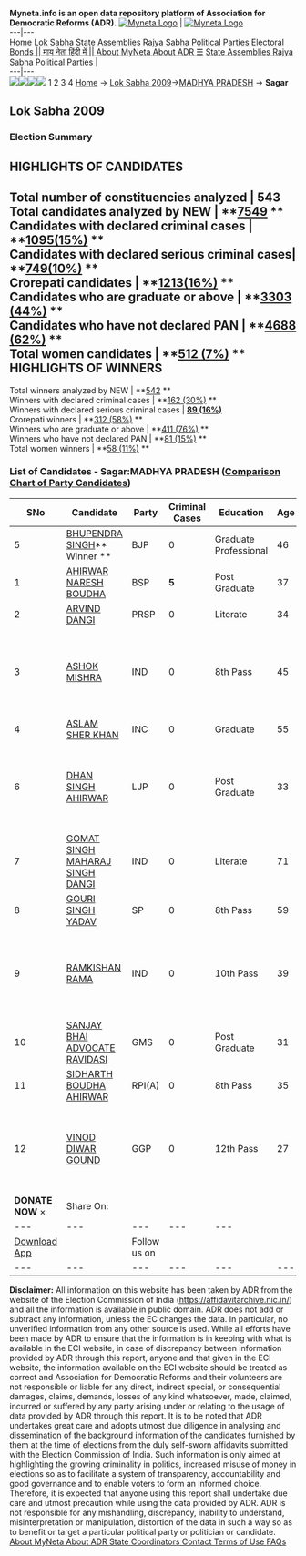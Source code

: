 **Myneta.info is an open data repository platform of Association for Democratic Reforms (ADR).**
[![Myneta Logo](https://www.myneta.info/lib/img/myneta-logo.png)](https://www.myneta.info/) | [![Myneta Logo](https://www.myneta.info/lib/img/adr-logo.png)](https://adrindia.org)  
---|---  
[Home](https://www.myneta.info/) [Lok Sabha](https://www.myneta.info/#ls "Lok Sabha") [ State Assemblies ](https://www.myneta.info/#sa "State Assemblies") [Rajya Sabha](https://www.myneta.info/#rs "Rajya Sabha") [Political Parties ](https://www.myneta.info/party "Political Parties") [ Electoral Bonds ](https://www.myneta.info/electoral_bonds "Electoral Bonds") [ || माय नेता हिंदी में || ](https://translate.google.co.in/translate?prev=hp&hl=en&js=y&u=www.myneta.info&sl=en&tl=hi&history_state0=) [ About MyNeta ](https://adrindia.org/content/about-myneta) [ About ADR ](https://adrindia.org/about-adr/who-we-are) [☰](javascript:void\(0\))
[ State Assemblies ](https://www.myneta.info/#sa "State Assemblies") [ Rajya Sabha ](https://www.myneta.info/#rs "Rajya Sabha") [ Political Parties ](https://www.myneta.info/party "Political Parties")
|   
---|---  
![](https://www.myneta.info/lib/img/banner/banner-1.png)![](https://www.myneta.info/lib/img/banner/banner-2.png)![](https://www.myneta.info/lib/img/banner/banner-3.png)![](https://www.myneta.info/lib/img/banner/banner-4.png)
1  2  3  4 
[Home](https://www.myneta.info/) → [Lok Sabha 2009](https://www.myneta.info/ls2009/)→[MADHYA PRADESH](https://www.myneta.info/ls2009/index.php?action=show_constituencies&state_id=12) → **Sagar**
### 
## Lok Sabha 2009
###  Election Summary 
HIGHLIGHTS OF CANDIDATES  
---  
Total number of constituencies analyzed |  543   
Total candidates analyzed by NEW | **[7549](https://www.myneta.info/ls2009/index.php?action=summary&subAction=candidates_analyzed&sort=candidate#summary) **  
Candidates with declared criminal cases | **[1095(15%)](https://www.myneta.info/ls2009/index.php?action=summary&subAction=crime&sort=candidate#summary) **  
Candidates with declared serious criminal cases| **[749(10%)](https://www.myneta.info/ls2009/index.php?action=summary&subAction=serious_crime&sort=candidate#summary) **  
Crorepati candidates | **[1213(16%)](https://www.myneta.info/ls2009/index.php?action=summary&subAction=crorepati&sort=candidate#summary) **  
Candidates who are graduate or above | **[3303 (44%)](https://www.myneta.info/ls2009/index.php?action=summary&subAction=education&sort=candidate#summary) **  
Candidates who have not declared PAN | **[4688 (62%)](https://www.myneta.info/ls2009/index.php?action=summary&subAction=without_pan&sort=candidate#summary) **  
Total women candidates | **[512 (7%)](https://www.myneta.info/ls2009/index.php?action=summary&subAction=women_candidate&sort=candidate#summary) **  
HIGHLIGHTS OF WINNERS  
---  
Total winners analyzed by NEW | **[542](https://www.myneta.info/ls2009/index.php?action=summary&subAction=winner_analyzed&sort=candidate#summary) **  
Winners with declared criminal cases | **[162 (30%)](https://www.myneta.info/ls2009/index.php?action=summary&subAction=winner_crime&sort=candidate#summary) **  
Winners with declared serious criminal cases | **[89 (16%)](https://www.myneta.info/ls2009/index.php?action=summary&subAction=winner_serious_crime&sort=candidate#summary)**  
Crorepati winners | **[312 (58%)](https://www.myneta.info/ls2009/index.php?action=summary&subAction=winner_crorepati&sort=candidate#summary) **  
Winners who are graduate or above | **[411 (76%)](https://www.myneta.info/ls2009/index.php?action=summary&subAction=winner_education&sort=candidate#summary) **  
Winners who have not declared PAN | **[81 (15%)](https://www.myneta.info/ls2009/index.php?action=summary&subAction=winner_without_pan&sort=candidate#summary) **  
Total women winners | **[58 (11%)](https://www.myneta.info/ls2009/index.php?action=summary&subAction=winner_women&sort=candidate#summary) **  
### List of Candidates - Sagar:MADHYA PRADESH ([Comparison Chart of Party Candidates](https://www.myneta.info/ls2009/comparisonchart.php?constituency_id=319))
SNo | Candidate| Party| Criminal Cases| Education| Age| Total Assets| Liabilities  
---|---|---|---|---|---|---|---  
5  | [BHUPENDRA SINGH](https://www.myneta.info/ls2009/candidate.php?candidate_id=5149)** Winner ** | BJP | 0 | Graduate Professional| 46 | Rs 2,48,73,075 ~ 2 Crore+ | Rs 50,38,159 ~ 50 Lacs+  
1  | [AHIRWAR NARESH BOUDHA](https://www.myneta.info/ls2009/candidate.php?candidate_id=5147) | BSP | **5** | Post Graduate| 37 | Rs 12,05,000 ~ 12 Lacs+ | Rs 80,200 ~ 80 Thou+  
2  | [ARVIND DANGI](https://www.myneta.info/ls2009/candidate.php?candidate_id=5150) | PRSP | 0 | Literate| 34 | Nil | Rs 0 ~   
3  | [ASHOK MISHRA](https://www.myneta.info/ls2009/candidate.php?candidate_id=5155) | IND | 0 | 8th Pass| 45 | ![](https://myneta.info/image_v2.php?myneta_folder=ls2009&candidate_id=5155&col=ta) | ![](https://myneta.info/image_v2.php?myneta_folder=ls2009&candidate_id=5155&col=lia)  
4  | [ASLAM SHER KHAN](https://www.myneta.info/ls2009/candidate.php?candidate_id=5146) | INC | 0 | Graduate| 55 | Rs 1,53,61,172 ~ 1 Crore+ | Rs 6,77,245 ~ 6 Lacs+  
6  | [DHAN SINGH AHIRWAR](https://www.myneta.info/ls2009/candidate.php?candidate_id=5151) | LJP | 0 | Post Graduate| 33 | ![](https://myneta.info/image_v2.php?myneta_folder=ls2009&candidate_id=5151&col=ta) | ![](https://myneta.info/image_v2.php?myneta_folder=ls2009&candidate_id=5151&col=lia)  
7  | [GOMAT SINGH MAHARAJ SINGH DANGI](https://www.myneta.info/ls2009/candidate.php?candidate_id=5156) | IND | 0 | Literate| 71 | Rs 62,15,000 ~ 62 Lacs+ | Rs 2,00,000 ~ 2 Lacs+  
8  | [GOURI SINGH YADAV](https://www.myneta.info/ls2009/candidate.php?candidate_id=5148) | SP | 0 | 8th Pass| 59 | Rs 1,31,04,000 ~ 1 Crore+ | Rs 48,00,000 ~ 48 Lacs+  
9  | [RAMKISHAN RAMA](https://www.myneta.info/ls2009/candidate.php?candidate_id=5157) | IND | 0 | 10th Pass| 39 | ![](https://myneta.info/image_v2.php?myneta_folder=ls2009&candidate_id=5157&col=ta) | ![](https://myneta.info/image_v2.php?myneta_folder=ls2009&candidate_id=5157&col=lia)  
10  | [SANJAY BHAI ADVOCATE RAVIDASI](https://www.myneta.info/ls2009/candidate.php?candidate_id=5154) | GMS | 0 | Post Graduate| 31 | Rs 76,000 ~ 76 Thou+ | Rs 0 ~   
11  | [SIDHARTH BOUDHA AHIRWAR](https://www.myneta.info/ls2009/candidate.php?candidate_id=5153) | RPI(A) | 0 | 8th Pass| 35 | Nil | Rs 0 ~   
12  | [VINOD DIWAR GOUND](https://www.myneta.info/ls2009/candidate.php?candidate_id=5152) | GGP | 0 | 12th Pass| 27 | ![](https://myneta.info/image_v2.php?myneta_folder=ls2009&candidate_id=5152&col=ta) | ![](https://myneta.info/image_v2.php?myneta_folder=ls2009&candidate_id=5152&col=lia)  
|  **DONATE NOW** × |  Share On:  | [](https://api.whatsapp.com/send?text=https%3A%2F%2Fmyneta.info%2Fpunjab2022%2Findex.php%3Faction%3Dshow_constituencies%26state_id%3D19) | [](https://www.facebook.com/sharer/sharer.php?u=https%3A%2F%2Fmyneta.info%2Fpunjab2022%2Findex.php%3Faction%3Dshow_constituencies%26state_id%3D19) | [](https://twitter.com/share?url=https%3A%2F%2Fmyneta.info%2Fpunjab2022%2Findex.php%3Faction%3Dshow_constituencies%26state_id%3D19)  
---|---|---|---|---  
| [ Download App ](https://play.google.com/store/apps/details?id=com.webrosoft.myneta1&pcampaignid=pcampaignidMKT-Other-global-all-co-prtnr-py-PartBadge-Mar2515-1) | [](https://play.google.com/store/apps/details?id=com.webrosoft.myneta1&pcampaignid=pcampaignidMKT-Other-global-all-co-prtnr-py-PartBadge-Mar2515-1) |  Follow us on  | [](https://www.facebook.com/adrindia.org/) | [](https://twitter.com/adrspeaks) | [](https://groups.google.com/g/national-election-watch?hl=en&pli=1) | [](https://www.instagram.com/adrspeaks/) | [](https://www.youtube.com/user/adrspeaks) | [](https://sharechat.com/profile/adrspeaks)  
---|---|---|---|---|---|---|---|---  
**Disclaimer:** All information on this website has been taken by ADR from the website of the Election Commission of India (https://affidavitarchive.nic.in/) and all the information is available in public domain. ADR does not add or subtract any information, unless the EC changes the data. In particular, no unverified information from any other source is used. While all efforts have been made by ADR to ensure that the information is in keeping with what is available in the ECI website, in case of discrepancy between information provided by ADR through this report, anyone and that given in the ECI website, the information available on the ECI website should be treated as correct and Association for Democratic Reforms and their volunteers are not responsible or liable for any direct, indirect special, or consequential damages, claims, demands, losses of any kind whatsoever, made, claimed, incurred or suffered by any party arising under or relating to the usage of data provided by ADR through this report. It is to be noted that ADR undertakes great care and adopts utmost due diligence in analysing and dissemination of the background information of the candidates furnished by them at the time of elections from the duly self-sworn affidavits submitted with the Election Commission of India. Such information is only aimed at highlighting the growing criminality in politics, increased misuse of money in elections so as to facilitate a system of transparency, accountability and good governance and to enable voters to form an informed choice. Therefore, it is expected that anyone using this report shall undertake due care and utmost precaution while using the data provided by ADR. ADR is not responsible for any mishandling, discrepancy, inability to understand, misinterpretation or manipulation, distortion of the data in such a way so as to benefit or target a particular political party or politician or candidate. 
[ About MyNeta ](https://adrindia.org/content/about-myneta) [ About ADR ](https://adrindia.org/about-adr/who-we-are) [ State Coordinators ](https://adrindia.org/about-adr/state-coordinators) [ Contact ](https://adrindia.org/contact-us) [ Terms of Use ](https://adrindia.org/content/adr-terms-use) [ FAQs ](https://adrindia.org/content/faqs)
